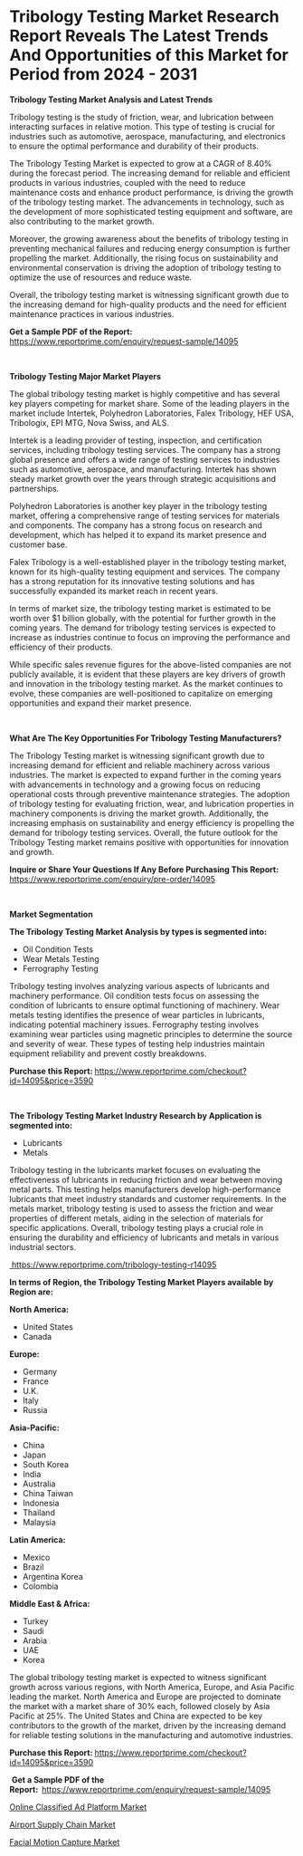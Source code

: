 <p><h1>Tribology Testing Market Research Report Reveals The Latest Trends And Opportunities of this Market for Period from 2024 - 2031</h1></p><p><strong>Tribology Testing Market Analysis and Latest Trends</strong></p>
<p><p>Tribology testing is the study of friction, wear, and lubrication between interacting surfaces in relative motion. This type of testing is crucial for industries such as automotive, aerospace, manufacturing, and electronics to ensure the optimal performance and durability of their products.</p><p>The Tribology Testing Market is expected to grow at a CAGR of 8.40% during the forecast period. The increasing demand for reliable and efficient products in various industries, coupled with the need to reduce maintenance costs and enhance product performance, is driving the growth of the tribology testing market. The advancements in technology, such as the development of more sophisticated testing equipment and software, are also contributing to the market growth.</p><p>Moreover, the growing awareness about the benefits of tribology testing in preventing mechanical failures and reducing energy consumption is further propelling the market. Additionally, the rising focus on sustainability and environmental conservation is driving the adoption of tribology testing to optimize the use of resources and reduce waste.</p><p>Overall, the tribology testing market is witnessing significant growth due to the increasing demand for high-quality products and the need for efficient maintenance practices in various industries.</p></p>
<p><strong>Get a Sample PDF of the Report:&nbsp;</strong> <a href="https://www.reportprime.com/enquiry/request-sample/14095">https://www.reportprime.com/enquiry/request-sample/14095</a></p>
<p>&nbsp;</p>
<p><strong>Tribology Testing Major Market Players</strong></p>
<p><p>The global tribology testing market is highly competitive and has several key players competing for market share. Some of the leading players in the market include Intertek, Polyhedron Laboratories, Falex Tribology, HEF USA, Tribologix, EPI MTG, Nova Swiss, and ALS.</p><p>Intertek is a leading provider of testing, inspection, and certification services, including tribology testing services. The company has a strong global presence and offers a wide range of testing services to industries such as automotive, aerospace, and manufacturing. Intertek has shown steady market growth over the years through strategic acquisitions and partnerships.</p><p>Polyhedron Laboratories is another key player in the tribology testing market, offering a comprehensive range of testing services for materials and components. The company has a strong focus on research and development, which has helped it to expand its market presence and customer base.</p><p>Falex Tribology is a well-established player in the tribology testing market, known for its high-quality testing equipment and services. The company has a strong reputation for its innovative testing solutions and has successfully expanded its market reach in recent years.</p><p>In terms of market size, the tribology testing market is estimated to be worth over $1 billion globally, with the potential for further growth in the coming years. The demand for tribology testing services is expected to increase as industries continue to focus on improving the performance and efficiency of their products.</p><p>While specific sales revenue figures for the above-listed companies are not publicly available, it is evident that these players are key drivers of growth and innovation in the tribology testing market. As the market continues to evolve, these companies are well-positioned to capitalize on emerging opportunities and expand their market presence.</p></p>
<p>&nbsp;</p>
<p><strong>What Are The Key Opportunities For Tribology Testing Manufacturers?</strong></p>
<p><p>The Tribology Testing market is witnessing significant growth due to increasing demand for efficient and reliable machinery across various industries. The market is expected to expand further in the coming years with advancements in technology and a growing focus on reducing operational costs through preventive maintenance strategies. The adoption of tribology testing for evaluating friction, wear, and lubrication properties in machinery components is driving the market growth. Additionally, the increasing emphasis on sustainability and energy efficiency is propelling the demand for tribology testing services. Overall, the future outlook for the Tribology Testing market remains positive with opportunities for innovation and growth.</p></p>
<p><strong>Inquire or Share Your Questions If Any Before Purchasing This Report:</strong> <a href="https://www.reportprime.com/enquiry/pre-order/14095">https://www.reportprime.com/enquiry/pre-order/14095</a></p>
<p>&nbsp;</p>
<p><strong>Market Segmentation</strong></p>
<p><strong>The Tribology Testing Market Analysis by types is segmented into:</strong></p>
<p><ul><li>Oil Condition Tests</li><li>Wear Metals Testing</li><li>Ferrography Testing</li></ul></p>
<p><p>Tribology testing involves analyzing various aspects of lubricants and machinery performance. Oil condition tests focus on assessing the condition of lubricants to ensure optimal functioning of machinery. Wear metals testing identifies the presence of wear particles in lubricants, indicating potential machinery issues. Ferrography testing involves examining wear particles using magnetic principles to determine the source and severity of wear. These types of testing help industries maintain equipment reliability and prevent costly breakdowns.</p></p>
<p><strong>Purchase this Report:&nbsp;</strong><a href="https://www.reportprime.com/checkout?id=14095&price=3590">https://www.reportprime.com/checkout?id=14095&price=3590</a></p>
<p>&nbsp;</p>
<p><strong>The Tribology Testing Market Industry Research by Application is segmented into:</strong></p>
<p><ul><li>Lubricants</li><li>Metals</li></ul></p>
<p><p>Tribology testing in the lubricants market focuses on evaluating the effectiveness of lubricants in reducing friction and wear between moving metal parts. This testing helps manufacturers develop high-performance lubricants that meet industry standards and customer requirements. In the metals market, tribology testing is used to assess the friction and wear properties of different metals, aiding in the selection of materials for specific applications. Overall, tribology testing plays a crucial role in ensuring the durability and efficiency of lubricants and metals in various industrial sectors.</p></p>
<p><a href="https://www.reportprime.com/tribology-testing-r14095">&nbsp;https://www.reportprime.com/tribology-testing-r14095</a></p>
<p><strong>In terms of Region, the Tribology Testing Market Players available by Region are:</strong></p>
<p>
    <p> <strong> North America: </strong>
        <ul>
            <li>United States</li>
            <li>Canada</li>
        </ul>
        </p> 
    <p> <strong> Europe: </strong>
        <ul>
            <li>Germany</li>
            <li>France</li>
            <li>U.K.</li>
            <li>Italy</li>
            <li>Russia</li>
        </ul>
        </p> 
    <p> <strong> Asia-Pacific: </strong>
        <ul>
            <li>China</li>
            <li>Japan</li>
            <li>South Korea</li>
            <li>India</li>
            <li>Australia</li>
            <li>China Taiwan</li>
            <li>Indonesia</li>
            <li>Thailand</li>
            <li>Malaysia</li>
        </ul>
        </p> 
    <p> <strong> Latin America: </strong>
        <ul>
            <li>Mexico</li>
            <li>Brazil</li>
            <li>Argentina Korea</li>
            <li>Colombia</li>
        </ul>
        </p> 
    <p> <strong> Middle East & Africa: </strong>
        <ul>
            <li>Turkey</li>
            <li>Saudi</li>
            <li>Arabia</li>
            <li>UAE</li>
            <li>Korea</li>
        </ul>
    </p>
    </p>
<p><p>The global tribology testing market is expected to witness significant growth across various regions, with North America, Europe, and Asia Pacific leading the market. North America and Europe are projected to dominate the market with a market share of 30% each, followed closely by Asia Pacific at 25%. The United States and China are expected to be key contributors to the growth of the market, driven by the increasing demand for reliable testing solutions in the manufacturing and automotive industries.</p></p>
<p><strong>Purchase this Report: </strong><a href="https://www.reportprime.com/checkout?id=14095&price=3590">https://www.reportprime.com/checkout?id=14095&price=3590</a></p>
<p>&nbsp;<strong>Get a Sample PDF of the Report:&nbsp;&nbsp;</strong><a href="https://www.reportprime.com/enquiry/request-sample/14095">https://www.reportprime.com/enquiry/request-sample/14095</a></p>
<p><strong></strong></p>
<p><p><a href="https://github.com/kumertitash/Market-Research-Report-List-1/blob/main/online-classified-ad-platform-market.md">Online Classified Ad Platform Market</a></p><p><a href="https://github.com/amapolalg/Market-Research-Report-List-1/blob/main/airport-supply-chain-market.md">Airport Supply Chain Market</a></p><p><a href="https://github.com/dancokkoe288/Market-Research-Report-List-1/blob/main/facial-motion-capture-market.md">Facial Motion Capture Market</a></p></p>